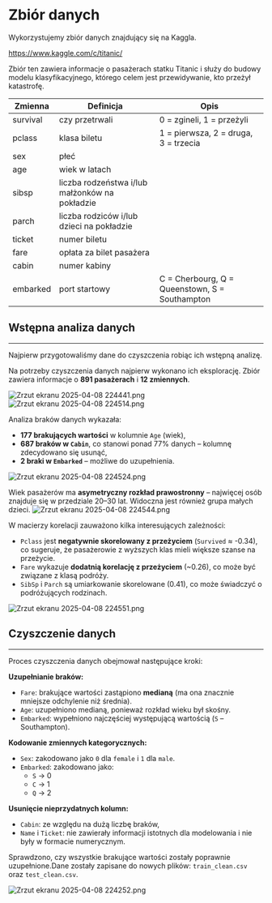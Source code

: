 # Zbiór danych

Wykorzystujemy zbiór danych znajdujący się na Kaggla.

https://www.kaggle.com/c/titanic/

Zbiór ten zawiera informacje o pasażerach statku Titanic i służy do budowy modelu klasyfikacyjnego, którego celem jest przewidywanie, kto przeżył katastrofę.


| Zmienna  | Definicja                                      | Opis                                           |
|----------|------------------------------------------------|------------------------------------------------|
| survival | czy przetrwali                                 | 0 = zgineli, 1 = przeżyli                      |
| pclass   | klasa biletu                                   | 1 = pierwsza, 2 = druga, 3 = trzecia           |
| sex      | płeć                                           |                                                |
| age      | wiek w latach                                  |                                                |
| sibsp    | liczba rodzeństwa i/lub małżonków na pokładzie |                                                |
| parch    | liczba rodziców i/lub dzieci na pokładzie      |                                                |
| ticket   | numer biletu                                   |                                                |
| fare     | opłata za bilet pasażera                       |                                                |
| cabin    | numer kabiny                                   |                                                |
| embarked | port startowy                                  | C = Cherbourg, Q = Queenstown, S = Southampton |


## Wstępna analiza danych

---

Najpierw przygotowaliśmy dane do czyszczenia robiąc ich wstępną analizę.


Na potrzeby czyszczenia danych najpierw wykonano ich eksplorację. Zbiór zawiera informacje o **891 pasażerach** i **12 zmiennych**.

![Zrzut ekranu 2025-04-08 224441.png](../images/Zrzut%20ekranu%202025-04-08%20224441.png)
![Zrzut ekranu 2025-04-08 224514.png](../images/Zrzut%20ekranu%202025-04-08%20224514.png)

Analiza braków danych wykazała:
- **177 brakujących wartości** w kolumnie `Age` (wiek),
- **687 braków w `Cabin`**, co stanowi ponad 77% danych – kolumnę zdecydowano się usunąć,
- **2 braki w `Embarked`** – możliwe do uzupełnienia.

![Zrzut ekranu 2025-04-08 224524.png](../images/Zrzut%20ekranu%202025-04-08%20224524.png)

Wiek pasażerów ma **asymetryczny rozkład prawostronny** – najwięcej osób znajduje się w przedziale 20–30 lat. Widoczna jest również grupa małych dzieci.
![Zrzut ekranu 2025-04-08 224544.png](../images/Zrzut%20ekranu%202025-04-08%20224544.png)


W macierzy korelacji zauważono kilka interesujących zależności:

- `Pclass` jest **negatywnie skorelowany z przeżyciem** (`Survived` ≈ -0.34), co sugeruje, że pasażerowie z wyższych klas mieli większe szanse na przeżycie.
- `Fare` wykazuje **dodatnią korelację z przeżyciem** (~0.26), co może być związane z klasą podróży.
- `SibSp` i `Parch` są umiarkowanie skorelowane (0.41), co może świadczyć o podróżujących rodzinach.

![Zrzut ekranu 2025-04-08 224551.png](../images/Zrzut%20ekranu%202025-04-08%20224551.png)

## Czyszczenie danych

---

Proces czyszczenia danych obejmował następujące kroki:

**Uzupełnianie braków:**
   - `Fare`: brakujące wartości zastąpiono **medianą** (ma ona znacznie mniejsze odchylenie niż średnia).
   - `Age`: uzupełniono medianą, ponieważ rozkład wieku był skośny.
   - `Embarked`: wypełniono najczęściej występującą wartością (`S` – Southampton).


**Kodowanie zmiennych kategorycznych:**
   - `Sex`: zakodowano jako `0` dla `female` i `1` dla `male`.
   - `Embarked`: zakodowano jako:
     - `S` → 0
     - `C` → 1
     - `Q` → 2

**Usunięcie nieprzydatnych kolumn:**
   - `Cabin`: ze względu na dużą liczbę braków,
   - `Name` i `Ticket`: nie zawierały informacji istotnych dla modelowania i nie były w formacie numerycznym.    

Sprawdzono, czy wszystkie brakujące wartości zostały poprawnie uzupełnione.Dane zostały zapisane do nowych plików: `train_clean.csv` oraz `test_clean.csv`.

![Zrzut ekranu 2025-04-08 224252.png](../images/Zrzut%20ekranu%202025-04-08%20224252.png)